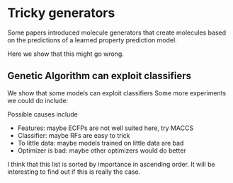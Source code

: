 # Tricky generators

Some papers introduced molecule generators that create molecules based on the predictions of a learned property prediction model.

Here we show that this might go wrong.

## Genetic Algorithm can exploit classifiers

We show that some models can exploit classifiers
Some more experiments we could do include:

Possible causes include
- Features: maybe ECFPs are not well suited here, try MACCS
- Classifier: maybe RFs are easy to trick
- To little data: maybe models trained on little data are bad
- Optimizer is bad: maybe other optimizers would do better

I think that this list is sorted by importance in ascending order.
It will be interesting to find out if this is really the case.


